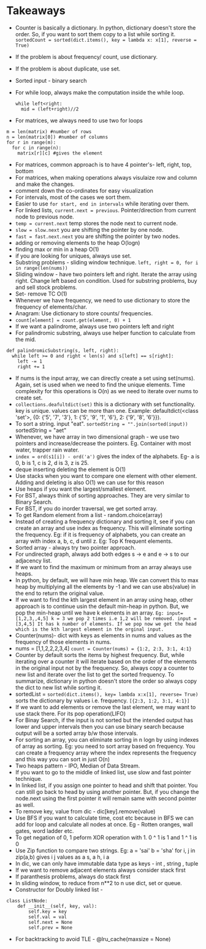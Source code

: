 # Takeaways

- Counter is basically a dictionary. In python, dictionary doesn't store the order. So, if you want to sort them copy to a list while sorting it. `sortedCount = sorted(dict.items(), key = lambda x: x[1], reverse = True)`
- If the problem is about frequency/ count, use dictionary.
- If the problem is about duplicate, use set.
- Sorted input - binary search
- For while loop, always make the computation inside the while loop.

  ```
  while left<right:
    mid = (left+right)//2
  ```

- For matrices, we always need to use two for loops

```
m = len(matrix) #number of rows
n = len(matrix[0]) #number of columns
for r in range(m):
  for c in range(n):
    matrix[r][c] #gives the element
```

- For matrices, common approach is to have 4 pointer's- left, right, top, bottom
- For matrices, when making operations always visulaize row and column and make the changes.
- comment down the co-ordinates for easy visualization
- For intervals, most of the cases we sort them. 
- Easier to use `for start, end in intervals` while iterating over them. 
- For linked lists, `current.next = previous`. Pointer/direction from current node to previous node.
- `temp = current.next` temp stores the node next to current node. 
- `slow = slow.next` you are shifting the pointer by one node. 
- `fast = fast.next.next` you are shifting the pointer by two nodes. 
- adding or removing elements to the heap O(logn)
- finding max or min in a heap O(1)
- if you are looking for uniques, always use set. 
- Substring problems - sliding window technique. `left, right = 0, for i in range(len(nums))`
- Sliding window - have two pointers left and right. Iterate the array using right. Change left based on condition. Used for substring problems, buy and sell stock problems.
- Set- remove TC O(1)
- Whenever we have frequency, we need to use dictionary to store the frequency of elements/char.
- Anagram: Use dictionary to store counts/ frequencies. 
- `count[element] = count.get(element, 0) + 1`
- If we want a palindrome, always use two pointers left and right
- For palindromic substring, always use helper function to calculate from the mid. 
```
def palindromicSubstring(s, left, right):
  while left >= 0 and right < len(s) and s[left] == s[right]:
    left -= 1
    right += 1
```
- If nums is the input array, we can directly create a set using set(nums). Again, set is used when we need to find the unique elements. Time complexity for this operations is O(n) as we need to iterate over nums to create set.
- `collections.deafultdict(set)` this is a dictionary with set functionality. key is unique. values can be more than one. Example: defaultdict(<class 'set'>, {0: {'5', '7', '3'}, 1: {'5', '9', '1', '6'}, 2: {'9', '8', '6'}}).
- To sort a string. input "eat". `sortedString = "".join(sorted(input))` sortedString = "aet"
- Whenever, we have array in two dimensional graph - we use two pointers and increase/decrease the pointers. Eg. Container with most water, trapper rain water.  
- `index = ord(s1[i]) - ord('a')` gives the index of the alphabets. Eg- a is 0, b is 1, c is 2, d is 3, z is 25. 
- deque inserting deleting the element is O(1)
- Use stacks when you want to compare one element with other element. Adding and deleting is also O(1) we can use for this reason
- Use heaps if you want the largest/smallest element.
- For BST, always think of sorting approaches. They are very similar to Binary Search.
- For BST, if you do inorder traversal, we get sorted array. 
- To get Random element from a list - random.choice(array)
- Instead of creating a frequency dictionary and sorting it, see if you can create an
array and use index as frequency. This will eliminate sorting the frequency. Eg: if it is frequency of alphabets, you can create an array with index a, b, c, d until z. Eg: Top K frequent elements.
- Sorted array - always try two pointer approach.
- For undirected graph, always add both edges s -> e and e -> s to our adjacency list.
- If we want to find the maximum or minimum from an array always use heaps.
- In python, by default, we will have min heap. We can convert this to max heap by multiplying all the elements by -1 and we can use abs(value) in the end to return the original value.
- If we want to find the kth largest element in an array using heap, other approach is to continue usin the default min-heap in python. But, we pop the min-heap until we have k elements in an array.
  `Eg: input= [1,2,3,,4,5] k = 3 we pop 2 times i.e 1,2 will be removed. input = [3,4,5] It has k number of elements. If we pop now we get the head which is the kth largest element in the orginal input.`
- Counter(nums)- dict with keys as elements in nums and values as the frequency of those elements in nums.
- nums = [1,1,2,2,2,3,4] `count = Counter(nums) = {1:2, 2:3, 3:1, 4:1}`
- Counter by default sorts the items by highest frequency. But, while iterating over a counter it will iterate based on the order of the elements in the original input not by the frequency. So, always copy a counter to new list and iterate over the list to get the sorted frequency. To summarize, dictionary in python doesn't store the order so always copy the dict to new list while sorting it.
- sortedList = `sorted(dict.items(), key= lambda x:x[1], reverse= True)` sorts the dictionary by values i.e. frequency. `[{2:3, 1:2, 3:1, 4:1}]`
- If we want to add elements or remove the last element, we may want to use stack there. For its pop operation(LIFO)
- For Binay Search, if the input is not sorted but the intended output has lower and upper intervals then you can use binary search because output will be a sorted array b/w those intervals.
- For sorting an array, you can eliminate sorting in n logn by using indexes of array as sorting. Eg: you need to sort array based on frequency. You can create a frequency array where the index represents the frequency and this way you can sort in just O(n)
- Two heaps pattern - IPO, Median of Data Stream.
- If you want to go to the middle of linked list, use slow and fast pointer technique.
- In linked list, if you assign one pointer to head and shift that pointer. You can still go back to head by using another pointer. But, if you change the node.next using the first pointer it will remain same with second pointer as well.
- To remove key, value from dic - dic[key].remove(value)
- Use BFS if you want to calculate time, cost etc because in BFS we can add for loop and calculate all nodes at once. Eg - Rotten oranges, wall gates, word ladder etc.
- To get negation of 0, 1 peform XOR operation with 1. 0 ^ 1 is 1 and 1 ^ 1 is 0
- Use Zip function to compare two strings. Eg: a = 'sai' b = 'sha' for i, j in zip(a,b) gives i j values as a s, a h, i a
- In dic, we can only have immutable data type as keys - int , string , tuple
- If we want to remove adjacent elements always consider stack first
- If paranthesis problems, always do stack first
- In sliding window, to reduce from n**2 to n use dict, set or queue. 
- Constructor for Doubly linked list - 
```
class ListNode: 
    def __init__(self, key, val):
        self.key = key
        self.val = val
        self.next = None
        self.prev = None
```

- For backtracking to avoid TLE - @lru_cache(maxsize = None)
